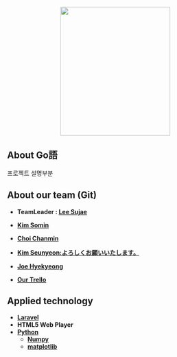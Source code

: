 <p align="center"><img src="http://drive.google.com/uc?export=view&id=1PVrupg82ff6II69Mk7s50k5Vp2q3FrxY" width="256" height="300" onclick="false"></p>

## About Go語

프로젝트 설명부분

## About our team (Git)

- **TeamLeader : [Lee Sujae](https://github.com/must012)**
- **[Kim Somin](https://github.com/KSMING94)**
- **[Choi Chanmin](https://github.com/dnfltkxkd123)**
- **[Kim Seunyeon:よろしくお願いいたします。](https://github.com/kimseungyeon2)**
- **[Joe Hyekyeong](https://github.com/joehyekyeong)**

- **[Our Trello](https://trello.com/b/jK7QedcP/capston)**

## Applied technology

- **[Laravel](https://laravel.com/)**
- **HTML5 Web Player**
- **[Python](https://www.python.org/)**
  - **[Numpy](http://www.numpy.org/)**
  - **[matplotlib](https://matplotlib.org/)**

